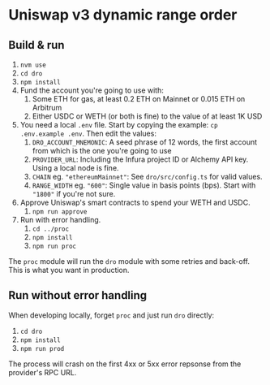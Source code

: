 # Uniswap v3 dynamic range order

## Build & run

1. `nvm use`
1. `cd dro`
1. `npm install`
1. Fund the account you're going to use with:
    1. Some ETH for gas, at least 0.2 ETH on Mainnet or 0.015 ETH on Arbitrum
    1. Either USDC or WETH (or both is fine) to the value of at least 1K USD
1. You need a local `.env` file. Start by copying the example: `cp .env.example .env`. Then edit the values:
    1. `DRO_ACCOUNT_MNEMONIC`: A seed phrase of 12 words, the first account from which is the one you're going to use
    1. `PROVIDER_URL`: Including the Infura project ID or Alchemy API key. Using a local node is fine.
    1. `CHAIN` eg. `"ethereumMainnet"`: See `dro/src/config.ts` for valid values.
    1. `RANGE_WIDTH` eg. `"600"`: Single value in basis points (bps). Start with `"1800"` if you're not sure.
1. Approve Uniswap's smart contracts to spend your WETH and USDC.
    1. `npm run approve`
1. Run with error handling.
    1. `cd ../proc`
    1. `npm install`
    1. `npm run proc`

The `proc` module will run the `dro` module with some retries and back-off. This is what you want in production.

## Run without error handling

When developing locally, forget `proc` and just run `dro` directly:

1. `cd dro`
1. `npm install`
1. `npm run prod`

The process will crash on the first 4xx or 5xx error repsonse from the provider's RPC URL.
